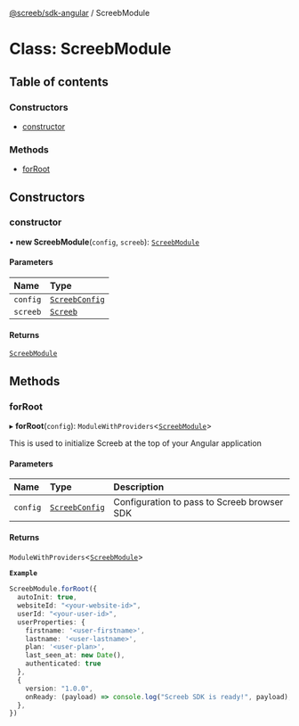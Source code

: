 [@screeb/sdk-angular](../README.md) / ScreebModule

# Class: ScreebModule

## Table of contents

### Constructors

- [constructor](ScreebModule.md#constructor)

### Methods

- [forRoot](ScreebModule.md#forroot)

## Constructors

### constructor

• **new ScreebModule**(`config`, `screeb`): [`ScreebModule`](ScreebModule.md)

#### Parameters

| Name | Type |
| :------ | :------ |
| `config` | [`ScreebConfig`](ScreebConfig.md) |
| `screeb` | [`Screeb`](Screeb.md) |

#### Returns

[`ScreebModule`](ScreebModule.md)

## Methods

### forRoot

▸ **forRoot**(`config`): `ModuleWithProviders`\<[`ScreebModule`](ScreebModule.md)\>

This is used to initialize Screeb at the top of your Angular application

#### Parameters

| Name | Type | Description |
| :------ | :------ | :------ |
| `config` | [`ScreebConfig`](ScreebConfig.md) | Configuration to pass to Screeb browser SDK |

#### Returns

`ModuleWithProviders`\<[`ScreebModule`](ScreebModule.md)\>

**`Example`**

```ts
ScreebModule.forRoot({
  autoInit: true,
  websiteId: "<your-website-id>",
  userId: "<your-user-id>",
  userProperties: {
    firstname: '<user-firstname>',
    lastname: '<user-lastname>',
    plan: '<user-plan>',
    last_seen_at: new Date(),
    authenticated: true
  },
  {
    version: "1.0.0",
    onReady: (payload) => console.log("Screeb SDK is ready!", payload),
  },
})
```
